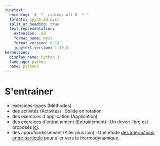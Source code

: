 ```yaml
---
jupytext:
  encoding: '# -*- coding: utf-8 -*-'
  formats: ipynb,md:myst
  split_at_heading: true
  text_representation:
    extension: .md
    format_name: myst
    format_version: 0.13
    jupytext_version: 1.10.3
kernelspec:
  display_name: Python 3
  language: python
  name: python3
---
```

# S'entrainer
* exercices-types (Méthodes)
* des activités (Activités) : Solide en rotation
* des exercices d'application (Application)
* des exercices d'entrainement (Entrainement) : Un devoir libre est proposés [ici](https://stanislas.edunao.com/mod/resource/view.php?id=12850).
* des approfondissement (Aller plus loin) : Une étude [des interactions entre particule](https://stanislas.edunao.com/mod/resource/view.php?id=12859) pour aller vers la thermodynamique.